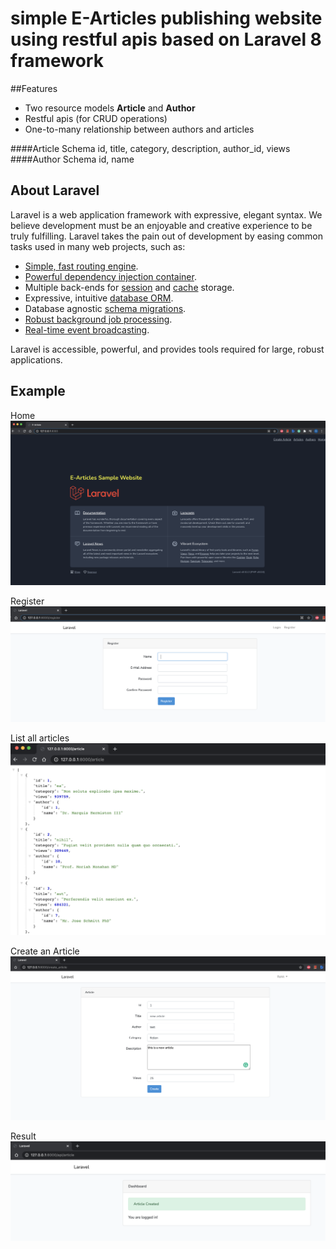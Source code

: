 # simple E-Articles publishing website using restful apis based on Laravel 8 framework
##Features
- Two resource models __Article__ and __Author__
- Restful apis (for CRUD operations)
- One-to-many relationship between authors and articles

####Article Schema 
 id, title, category, description, author_id, views
####Author Schema
id, name

## About Laravel

Laravel is a web application framework with expressive, elegant syntax. We believe development must be an enjoyable and creative experience to be truly fulfilling. Laravel takes the pain out of development by easing common tasks used in many web projects, such as:

- [Simple, fast routing engine](https://laravel.com/docs/routing).
- [Powerful dependency injection container](https://laravel.com/docs/container).
- Multiple back-ends for [session](https://laravel.com/docs/session) and [cache](https://laravel.com/docs/cache) storage.
- Expressive, intuitive [database ORM](https://laravel.com/docs/eloquent).
- Database agnostic [schema migrations](https://laravel.com/docs/migrations).
- [Robust background job processing](https://laravel.com/docs/queues).
- [Real-time event broadcasting](https://laravel.com/docs/broadcasting).

Laravel is accessible, powerful, and provides tools required for large, robust applications.


## Example
Home
![alt text](https://github.com/rohit25s/article-laravel-php-rest/blob/master/images/home.png?raw=true)

Register
![alt text](https://github.com/rohit25s/article-laravel-php-rest/blob/master/images/register.png?raw=true)

List all articles
![alt text](https://github.com/rohit25s/article-laravel-php-rest/blob/master/images/list_articles.png?raw=true)

Create an Article
![alt text](https://github.com/rohit25s/article-laravel-php-rest/blob/master/images/post.png?raw=true)

Result
![alt text](https://github.com/rohit25s/article-laravel-php-rest/blob/master/images/posted.png?raw=true)